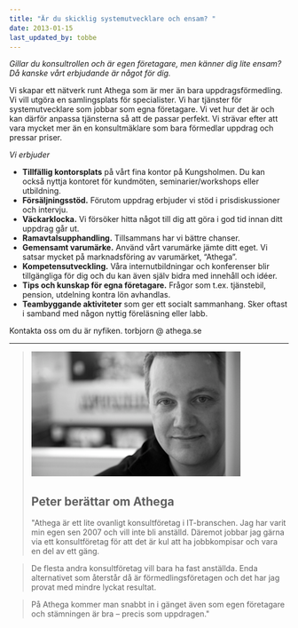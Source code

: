 ```yaml
---
title: "Är du skicklig systemutvecklare och ensam? "
date: 2013-01-15
last_updated_by: tobbe
---
```

_Gillar du konsultrollen och är egen företagare, men känner dig lite ensam? 
Då kanske vårt erbjudande är något för dig._

Vi skapar ett nätverk runt Athega som är mer än bara uppdragsförmedling. Vi vill utgöra en samlingsplats för specialister. Vi har tjänster för systemutvecklare som jobbar som egna företagare. Vi vet hur det är och kan därför anpassa tjänsterna så att de passar perfekt. Vi strävar efter att vara mycket mer än en konsultmäklare som bara förmedlar uppdrag och pressar priser.

_Vi erbjuder_

- **Tillfällig kontorsplats** på vårt fina kontor på Kungsholmen. Du kan också nyttja kontoret för kundmöten, seminarier/workshops eller utbildning.
- **Försäljningsstöd.** Förutom uppdrag erbjuder vi stöd i prisdiskussioner och intervju.
- **Väckarklocka.** Vi försöker hitta något till dig att göra i god tid innan ditt uppdrag går ut.
- **Ramavtalsupphandling.** Tillsammans har vi bättre chanser.
- **Gemensamt varumärke.** Använd vårt varumärke jämte ditt eget. Vi satsar mycket på marknadsföring av varumärket, “Athega”.
- **Kompetensutveckling.** Våra internutbildningar och konferenser blir tillgängliga för dig och du kan även själv bidra med innehåll och idéer.
- **Tips och kunskap för egna företagare.** Frågor som t.ex. tjänstebil, pension, utdelning kontra lön avhandlas.
- **Teambyggande aktiviteter** som ger ett socialt sammanhang. Sker oftast i samband med någon nyttig föreläsning eller labb.

Kontakta oss om du är nyfiken. torbjorn @ athega.se

-----------------------------------------------------------------

>![Peter](/assets/legacy/uploads/2013/10/hoger_peter.png)
> 
> Peter berättar om Athega
>------------ 
>"Athega är ett lite ovanligt konsultföretag i IT-branschen. Jag har varit min egen sen 2007 och vill inte bli anställd. Däremot jobbar jag gärna via ett konsultföretag för att det är kul att ha jobbkompisar och vara en del av ett gäng. 

>De flesta andra konsultföretag vill bara ha fast anställda. Enda alternativet som återstår då är förmedlingsföretagen och det har jag provat med mindre lyckat resultat. 

>På Athega kommer man snabbt in i gänget även som egen företagare och stämningen är bra – precis som uppdragen."
